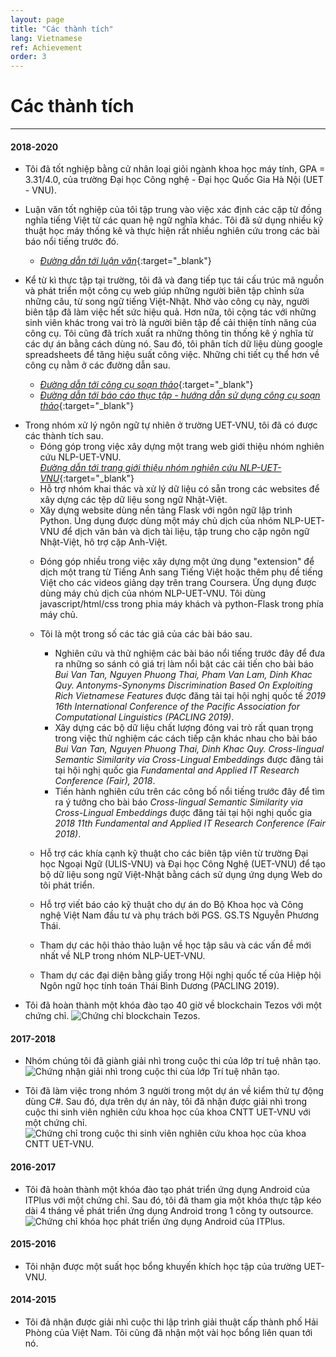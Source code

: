```yaml
---
layout: page
title: "Các thành tích"
lang: Vietnamese
ref: Achievement
order: 3
---
```

# Các thành tích
---

#### 2018-2020
* Tôi đã tốt nghiệp bằng cử nhân loại giỏi ngành khoa học máy tính, GPA = 3.31/4.0, của trường Đại học Công nghệ - Đại học Quốc Gia Hà Nội (UET - VNU).
* Luận văn tốt nghiệp của tôi tập trung vào việc xác định các cặp từ đồng nghĩa tiếng Việt từ các quan hệ ngữ nghĩa khác. Tôi đã sử dụng nhiều kỹ thuật học máy thống kê và thực hiện rất nhiều nghiên cứu trong các bài báo nổi tiếng trước đó.
    * [*Đường dẫn tới luận văn*](https://drive.google.com/file/d/1PT8kAXZ1uPSEA3Tmh38V5i0E-Z30ZfW8/view?usp=sharing){:target="_blank"} 

* Kể từ kì thực tập tại trường, tôi đã và đang tiếp tục tái cấu trúc mã nguồn và phát triển một công cụ web giúp những người biên tập chỉnh sửa những câu, từ song ngữ tiếng Việt-Nhật. Nhờ vào công cụ này, người biên tập đã làm việc hết sức hiệu quả. Hơn nữa, tôi cộng tác với những sinh viên khác trong vai trò là người biên tập để cải thiện tính năng của công cụ. Tôi cũng đã trích xuất ra những thông tin thống kê ý nghĩa từ các dự án bằng cách dùng nó. Sau đó, tôi phân tích dữ liệu dùng google spreadsheets để  tăng hiệu suất công việc. Những chi tiết cụ thể hơn về công cụ nằm ở các đường dẫn sau.
    * [*Đường dẫn tới công cụ soạn thảo*](http://ngulieu.dichmay.vn:8888/){:target="_blank"} 
    * [*Đường dẫn tới báo cáo thục tập - hướng dẫn sử dụng công cụ soạn thảo*](https://drive.google.com/file/d/1Y7XfaogJ1cKG2XfF1Vd-J0flC6VfjQtS/view?usp=sharing){:target="_blank"}

<!-- * Tôi đang tham gia một lớp học Big Data. -->
* Trong nhóm xử lý ngôn ngữ tự nhiên ở trường UET-VNU, tôi đã có được các thành tích sau.
    * Đóng góp trong việc xây dựng một trang web giới thiệu nhóm nghiên cứu NLP-UET-VNU.  
      [*Đường dẫn tới trang giới thiệu nhóm nghiên cứu NLP-UET-VNU*](https://uetnlp.github.io/){:target="_blank"}
    * Hỗ trợ nhóm khai thác và xử lý dữ liệu có sẵn trong các websites để xây dựng các tệp dữ liệu song ngữ Nhật-Việt.
    * Xây dựng website dùng nền tảng Flask với ngôn ngữ lập trình Python. Úng dụng được dùng một máy chủ dịch của nhóm NLP-UET-VNU để dịch văn bản và dịch tài liệu, tập trung cho cặp ngôn ngữ Nhật-Việt, hô trợ cặp Anh-Việt.
    <!-- [Link app](https://nmtuet.ddnsfree.com/login_interface/){:target="_blank"} -->
    <!-- [Link report - guidances of the app](https://nmtuet.ddnsfree.com/login_interface/){:target="_blank"} -->
    * Đóng góp nhiều trong việc xây dựng một ứng dụng "extension" để dịch một trang từ Tiếng Anh sang Tiếng Việt hoặc thêm phụ đề tiếng Việt cho các videos giảng dạy trên trang Coursera. Ứng dụng được dùng máy chủ dịch của nhóm NLP-UET-VNU. Tôi dùng javascript/html/css trong phia máy khách và python-Flask trong phía máy chủ.
    * Tôi là một trong số các tác giả của các bài báo sau.
        * Nghiên cứu và thử nghiệm các bài báo nổi tiếng trước đây để đưa ra những so sánh có giá trị làm nổi bật các cải tiến cho bài báo *Bui Van Tan, Nguyen Phuong Thai, Pham Van Lam, Dinh Khac Quy. Antonyms-Synonyms Discrimination Based On Exploiting Rich Vietnamese Features* được đăng tải tại hội nghị quốc tế *2019 16th International Conference of the Pacific Association for Computational Linguistics (PACLING 2019)*. 
        * Xây dựng các bộ dữ liệu chất lượng đóng vai trò rất quan trọng trong việc thử nghiệm các cách tiếp cận khác nhau cho bài báo *Bui Van Tan, Nguyen Phuong Thai, Dinh Khac Quy. Cross-lingual Semantic Similarity via Cross-Lingual Embeddings* được đăng tải tại hội nghị quốc gia *Fundamental and Applied IT Research Conference (Fair), 2018*. 
        * Tiến hành nghiên cứu trên các công bố nổi tiếng trước đây để tìm ra ý tưởng cho bài báo *Cross-lingual Semantic Similarity via Cross-Lingual Embeddings* được đăng tải tại hội nghị quốc gia *2018 11th Fundamental and Applied IT Research Conference (Fair 2018)*.

    * Hỗ trợ các khía cạnh kỹ thuật cho các biên tập viên từ trường Đại học Ngoại Ngữ (ULIS-VNU) và Đại học Công Nghệ (UET-VNU) để tạo bộ dữ liệu song ngữ Việt-Nhật bằng cách sử dụng ứng dụng Web do tôi phát triển.
    * Hỗ trợ viết báo cáo kỹ thuật cho dự án do Bộ Khoa học và Công nghệ Việt Nam đầu tư và phụ trách bởi PGS. GS.TS Nguyễn Phương Thái.
    * Tham dự các hội thảo thảo luận về học tập sâu và các vấn đề mới nhất về NLP trong nhóm NLP-UET-VNU.
    * Tham dự các đại diện bằng giấy trong Hội nghị quốc tế của Hiệp hội Ngôn ngữ học tính toán Thái Bình Dương (PACLING 2019).
* Tôi đã hoàn thành một khóa đào tạo 40 giờ về blockchain Tezos với một chứng chỉ.
![](/Certificates/Tezos.jpg "Chứng chỉ blockchain Tezos.")

#### 2017-2018
* Nhóm chúng tôi đã giành giải nhì trong cuộc thi của lớp trí tuệ nhân tạo.
![](/Certificates/AI.jpg "Chứng nhận giải nhì trong cuộc thi của lớp Trí tuệ nhân tạo.")

* Tôi đã làm việc trong nhóm 3 người trong một dự án về kiểm thử tự động dùng C#. Sau đó, dựa trên dự án này, tôi đã nhận được giải nhì trong cuộc thi sinh viên nghiên cứu khoa học của khoa CNTT UET-VNU với một chứng chỉ.
![](/Certificates/Csharp.jpg "Chứng chỉ trong cuộc thi sinh viên nghiên cứu khoa học của khoa CNTT UET-VNU.")

#### 2016-2017
* Tôi đã hoàn thành một khóa đào tạo phát triển ứng dụng Android của ITPlus với một chứng chỉ. Sau đó, tôi đã tham gia một khóa thực tập kéo dài 4 tháng về phát triển ứng dụng Android trong 1 công ty outsource.
![](/Certificates/android.jpg "Chứng chỉ khóa học phát triển ứng dụng Android của ITPlus.")

#### 2015-2016
* Tôi nhận được một suất học bổng khuyến khích học tập của trường UET-VNU.

#### 2014-2015
* Tôi đã nhận được giải nhì cuộc thi lập trình giải thuật cấp thành phố Hải Phòng của Việt Nam. Tôi cũng đã nhận một vài học bổng liên quan tới nó.
